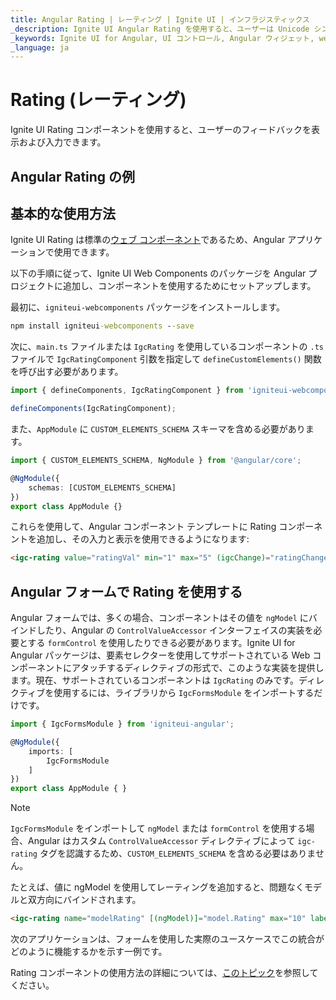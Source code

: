 ```yaml
---
title: Angular Rating | レーティング | Ignite UI | インフラジスティックス
_description: Ignite UI Angular Rating を使用すると、ユーザーは Unicode シンボル、SVG、またはアイコンを使用してフィードバックを表示および提供できます。
_keywords: Ignite UI for Angular, UI コントロール, Angular ウィジェット, web ウィジェット, UI ウィジェット, Angular, Native Angular コンポーネント スイート, Native Angular コントロール, Native Angular コンポーネント Library, Angular Rating コンポーネント, Angular Rating コントロール
_language: ja
---
```

# Rating (レーティング)

Ignite UI Rating コンポーネントを使用すると、ユーザーのフィードバックを表示および入力できます。

## Angular Rating の例

<code-view style="height: 550px"
           data-demos-base-url="{environment:demosBaseUrl}"
           iframe-src="{environment:demosBaseUrl}/grid/grid-with-rating" alt="Angular Rating の例">
</code-view>


<div class="divider--half"></div>


## 基本的な使用方法

Ignite UI Rating は標準の[ウェブ コンポーネント](https://developer.mozilla.org/ja/docs/Web/Web_Components)であるため、Angular アプリケーションで使用できます。

以下の手順に従って、Ignite UI Web Components のパッケージを Angular プロジェクトに追加し、コンポーネントを使用するためにセットアップします。

最初に、`igniteui-webcomponents` パッケージをインストールします。

```cmd
npm install igniteui-webcomponents --save
```

次に、`main.ts` ファイルまたは `IgcRating` を使用しているコンポーネントの `.ts` ファイルで `IgcRatingComponent` 引数を指定して `defineCustomElements()` 関数を呼び出す必要があります。

```typescript
import { defineComponents, IgcRatingComponent } from 'igniteui-webcomponents';

defineComponents(IgcRatingComponent);
```

また、`AppModule` に `CUSTOM_ELEMENTS_SCHEMA` スキーマを含める必要があります。

```typescript
import { CUSTOM_ELEMENTS_SCHEMA, NgModule } from '@angular/core';

@NgModule({
    schemas: [CUSTOM_ELEMENTS_SCHEMA]
})
export class AppModule {}
```

これらを使用して、Angular コンポーネント テンプレートに Rating コンポーネントを追加し、その入力と表示を使用できるようになります:

```html
<igc-rating value="ratingVal" min="1" max="5" (igcChange)="ratingChanged($event);"></igc-rating>
```

## Angular フォームで Rating を使用する

Angular フォームでは、多くの場合、コンポーネントはその値を `ngModel` にバインドしたり、Angular の `ControlValueAccessor` インターフェイスの実装を必要とする `formControl` を使用したりできる必要があります。Ignite UI for Angular パッケージは、要素セレクターを使用してサポートされている Web コンポーネントにアタッチするディレクティブの形式で、このような実装を提供します。現在、サポートされているコンポーネントは `IgcRating` のみです。ディレクティブを使用するには、ライブラリから `IgcFormsModule` をインポートするだけです。

```typescript
import { IgcFormsModule } from 'igniteui-angular';

@NgModule({
    imports: [
        IgcFormsModule
    ]
})
export class AppModule { }
```

>[!NOTE]
>`IgcFormsModule` をインポートして `ngModel` または `formControl` を使用する場合、Angular はカスタム `ControlValueAccessor` ディレクティブによって `igc-rating` タグを認識するため、`CUSTOM_ELEMENTS_SCHEMA` を含める必要はありません。

たとえば、値に ngModel を使用してレーティングを追加すると、問題なくモデルと双方向にバインドされます。

```html
<igc-rating name="modelRating" [(ngModel)]="model.Rating" max="10" label="Model Rating"></igc-rating>
```

次のアプリケーションは、フォームを使用した実際のユースケースでこの統合がどのように機能するかを示す一例です。

<code-view style="height: 550px"
           data-demos-base-url="{environment:demosBaseUrl}"
           iframe-src="{environment:demosBaseUrl}/data-entries/rating-form" alt="Angular Rating の例">
</code-view>

Rating コンポーネントの使用方法の詳細については、[このトピック]({environment:infragisticsBaseUrl}/products/ignite-ui-web-components/web-components/components/inputs/rating.html)を参照してください。

